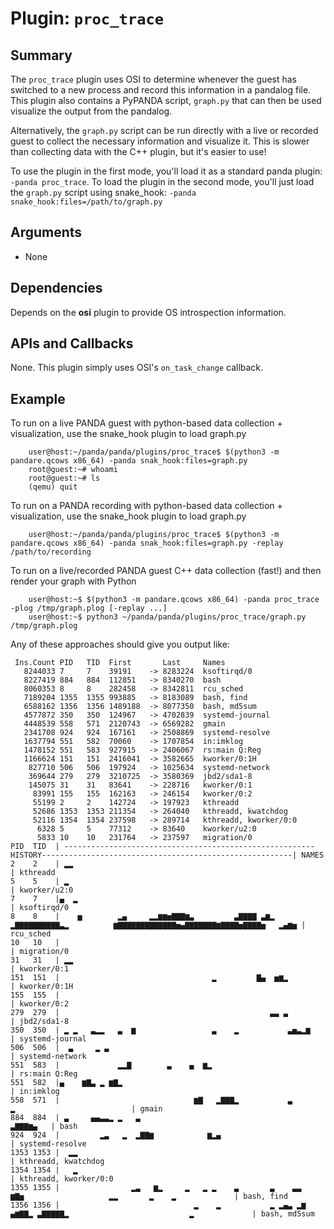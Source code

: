 Plugin: `proc_trace`
===========

Summary
-------

The `proc_trace` plugin uses OSI to determine whenever the guest has switched to a new process and record this information in a pandalog file.
This plugin also contains a PyPANDA script, `graph.py` that can then be used visualize the output from the pandalog.

Alternatively, the `graph.py` script can be run directly with a live or recorded guest to collect the necessary information and visualize it. This is slower than collecting data with the C++ plugin, but it's easier to use!

To use the plugin in the first mode, you'll load it as a standard panda plugin: `-panda proc_trace`.
To load the plugin in  the second mode, you'll just load the `graph.py` script using snake_hook: `-panda snake_hook:files=/path/to/graph.py`

Arguments
---------

* None

Dependencies
------------

Depends on the **osi** plugin to provide OS introspection information.

APIs and Callbacks
------------------

None. This plugin simply uses OSI's `on_task_change` callback.

Example
-------

To run on a live PANDA guest with python-based data collection + visualization, use the snake_hook plugin to load graph.py
```
    user@host:~/panda/panda/plugins/proc_trace$ $(python3 -m pandare.qcows x86_64) -panda snak_hook:files=graph.py
    root@guest:~# whoami
    root@guest:~# ls
    (qemu) quit
```

To run on a PANDA recording with python-based data collection + visualization, use the snake_hook plugin to load graph.py
```
    user@host:~/panda/panda/plugins/proc_trace$ $(python3 -m pandare.qcows x86_64) -panda snak_hook:files=graph.py -replay /path/to/recording
```

To run on a live/recorded PANDA guest C++ data collection (fast!) and then render your graph with Python
```
    user@host:~$ $(python3 -m pandare.qcows x86_64) -panda proc_trace -plog /tmp/graph.plog [-replay ...]
    user@host:~$ python3 ~/panda/panda/plugins/proc_trace/graph.py /tmp/graph.plog
```


Any of these approaches should give you output like:
```
 Ins.Count PID   TID  First       Last     Names
   8244033 7     7    39191    -> 8283224  ksoftirqd/0
   8227419 884   884  112851   -> 8340270  bash
   8060353 8     8    282458   -> 8342811  rcu_sched
   7189204 1355  1355 993885   -> 8183089  bash, find
   6588162 1356  1356 1489188  -> 8077350  bash, md5sum
   4577872 350   350  124967   -> 4702839  systemd-journal
   4448539 558   571  2120743  -> 6569282  gmain
   2341708 924   924  167161   -> 2508869  systemd-resolve
   1637794 551   582  70060    -> 1707854  in:imklog
   1478152 551   583  927915   -> 2406067  rs:main Q:Reg
   1166624 151   151  2416041  -> 3582665  kworker/0:1H
    827710 506   506  197924   -> 1025634  systemd-network
    369644 279   279  3210725  -> 3580369  jbd2/sda1-8
    145075 31    31   83641    -> 228716   kworker/0:1
     83991 155   155  162163   -> 246154   kworker/0:2
     55199 2     2    142724   -> 197923   kthreadd
     52686 1353  1353 211354   -> 264040   kthreadd, kwatchdog
     52116 1354  1354 237598   -> 289714   kthreadd, kworker/0:0
      6328 5     5    77312    -> 83640    kworker/u2:0
      5833 10    10   231764   -> 237597   migration/0
PID  TID  | --------------------------------------------------------HISTORY--------------------------------------------------------| NAMES
2    2    | ▂▂                                                                                                                     | kthreadd
5    5    | ▂                                                                                                                      | kworker/u2:0
7    7    |▄  ▂                                                                                                                    | ksoftirqd/0
8    8    |    ▅        ▂▄     ▂▂▆▆▅▇▇▇▆▃         ▃▇▇▇▇ ▃▆▂       ▂▇▇▇▇▇▇▇▇▇▇▃▂          ▆▇▇▇▇▇▇▇▇▇▇▇▇▇▅▄▇▇▇▇▇▇▇▆▇▇▇▇▅▇▇▇▇▅   ▂▄▆▅ | rcu_sched
10   10   |                                                                                                                        | migration/0
31   31   | ▂▂                                                                                                                     | kworker/0:1
151  151  |                                  ▂         ▇▄  ▅▆▂                                                                     | kworker/0:1H
155  155  |                                                                                                                        | kworker/0:2
279  279  |                                               ▃▃ ▃                                                                     | jbd2/sda1-8
350  350  | ▂ ▂   ▃▂▂   ▃  ▆                 ▃    ▂           ▃▅▃▂▆                                                                | systemd-journal
506  506  |  ▃     ▂ ▃                                                                                                             | systemd-network
551  583  |             ▂▂▇        ▃    ▄  ▆▂                                                                                      | rs:main Q:Reg
551  582  |▄    ▆▇▃ ▂ ▆▇▂                                                                                                          | in:imklog
558  571  |                              ▆▇   ▂▇▇▇▂           ▃                                         ▂                          | gmain
884  884  | ▃     ▄▄▃▃▂ ▂   ▃                                                                                             ▃▇▇▇▆▄   | bash
924  924  |         ▂▃   ▂  ▂▇▇▆            ▆▂▄                                                                                    | systemd-resolve
1353 1353 |  ▂▂                                                                                                                    | kthreadd, kwatchdog
1354 1354 |   ▂                                                                                                                    | kthreadd, kworker/0:0
1355 1355 |                ▂▃   ▆▂     ▂   ▂ ▂    ▃       ▃    ▃▃                ▆▇▅                   ▂▂       ▂    ▂             | bash, find
1356 1356 |                              ▂    ▂           ▂ ▂▄▃ ▂▆           ▄▆▇▇▂ ▃▇▇▇▇▇▂                           ▂             | bash, md5sum
```
